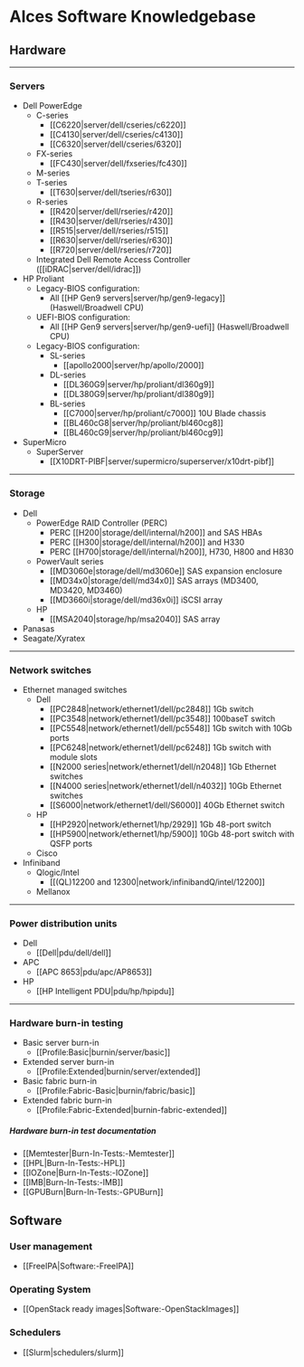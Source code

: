 # Alces Software Knowledgebase

## Hardware
***
### Servers
  * Dell PowerEdge
    * C-series
      * [[C6220|server/dell/cseries/c6220]]
      * [[C4130|server/dell/cseries/c4130]]
      * [[C6320|server/dell/cseries/6320]]
    * FX-series
      * [[FC430|server/dell/fxseries/fc430]]
    * M-series
    * T-series
      * [[T630|server/dell/tseries/r630]]
    * R-series
      * [[R420|server/dell/rseries/r420]]
      * [[R430|server/dell/rseries/r430]]
      * [[R515|server/dell/rseries/r515]]
      * [[R630|server/dell/rseries/r630]]
      * [[R720|server/dell/rseries/r720]]
    * Integrated Dell Remote Access Controller ([[iDRAC|server/dell/idrac]])
  * HP Proliant
    * Legacy-BIOS configuration:
      * All [[HP Gen9 servers|server/hp/gen9-legacy]] (Haswell/Broadwell CPU)
    * UEFI-BIOS configuration:
      * All [[HP Gen9 servers|server/hp/gen9-uefi]] (Haswell/Broadwell CPU)
    * Legacy-BIOS configuration:
      * SL-series
        * [[apollo2000|server/hp/apollo/2000]]
      * DL-series
        * [[DL360G9|server/hp/proliant/dl360g9]]
        * [[DL380G9|server/hp/proliant/dl380g9]]
      * BL-series
        * [[C7000|server/hp/proliant/c7000]] 10U Blade chassis
        * [[BL460cG8|server/hp/proliant/bl460cg8]]
        * [[BL460cG9|server/hp/proliant/bl460cg9]]
  * SuperMicro
    * SuperServer
      * [[X10DRT-PIBF|server/supermicro/superserver/x10drt-pibf]]

***
### Storage
  * Dell
     * PowerEdge RAID Controller (PERC)
        * PERC [[H200|storage/dell/internal/h200]] and SAS HBAs
        * PERC [[H300|storage/dell/internal/h200]] and H330
        * PERC [[H700|storage/dell/internal/h200]], H730, H800 and H830
     * PowerVault series
        * [[MD3060e|storage/dell/md3060e]] SAS expansion enclosure
        * [[MD34x0|storage/dell/md34x0]] SAS arrays (MD3400, MD3420, MD3460)
        * [[MD3660i|storage/dell/md36x0i]] iSCSI array
     * HP
        * [[MSA2040|storage/hp/msa2040]] SAS array
  * Panasas
  * Seagate/Xyratex

***
### Network switches
  * Ethernet managed switches
    * Dell
      * [[PC2848|network/ethernet1/dell/pc2848]] 1Gb switch
      * [[PC3548|network/ethernet1/dell/pc3548]] 100baseT switch
      * [[PC5548|network/ethernet1/dell/pc5548]] 1Gb switch with 10Gb ports
      * [[PC6248|network/ethernet1/dell/pc6248]] 1Gb switch with module slots
      * [[N2000 series|network/ethernet1/dell/n2048]] 1Gb Ethernet switches
      * [[N4000 series|network/ethernet1/dell/n4032]] 10Gb Ethernet switches
      * [[S6000|network/ethernet1/dell/S6000]] 40Gb Ethernet switch
    * HP
      * [[HP2920|network/ethernet1/hp/2929]] 1Gb 48-port switch
      * [[HP5900|network/ethernet1/hp/5900]] 10Gb 48-port switch with QSFP ports
    * Cisco
  * Infiniband
    * Qlogic/Intel
      * [[(QL)12200 and 12300|network/infinibandQ/intel/12200]]
    * Mellanox

***
### Power distribution units
  * Dell
    * [[Dell|pdu/dell/dell]]
  * APC
    * [[APC 8653|pdu/apc/AP8653]]
  * HP
    * [[HP Intelligent PDU|pdu/hp/hpipdu]]



***
### Hardware burn-in testing
  * Basic server burn-in
    * [[Profile:Basic|burnin/server/basic]]
  * Extended server burn-in
    * [[Profile:Extended|burnin/server/extended]]
  * Basic fabric burn-in
    * [[Profile:Fabric-Basic|burnin/fabric/basic]]
  * Extended fabric burn-in
    * [[Profile:Fabric-Extended|burnin-fabric-extended]]

##### Hardware burn-in test documentation
   * [[Memtester|Burn-In-Tests:-Memtester]]
   * [[HPL|Burn-In-Tests:-HPL]]
   * [[IOZone|Burn-In-Tests:-IOZone]]
   * [[IMB|Burn-In-Tests:-IMB]]
   * [[GPUBurn|Burn-In-Tests:-GPUBurn]]

## Software

### User management
   * [[FreeIPA|Software:-FreeIPA]]

### Operating System
   * [[OpenStack ready images|Software:-OpenStackImages]]

### Schedulers
   * [[Slurm|schedulers/slurm]]